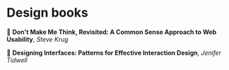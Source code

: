 # Design books

:book: **Don't Make Me Think, Revisited: A Common Sense Approach to Web Usability**, *Steve Krug*

:book: **Designing Interfaces: Patterns for Effective Interaction Design**, *Jenifer Tidwell*
